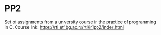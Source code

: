 # PP2
Set of assignments from a university course in the practice of programming in C.
Course link: https://rti.etf.bg.ac.rs/rti/ir1pp2/index.html
